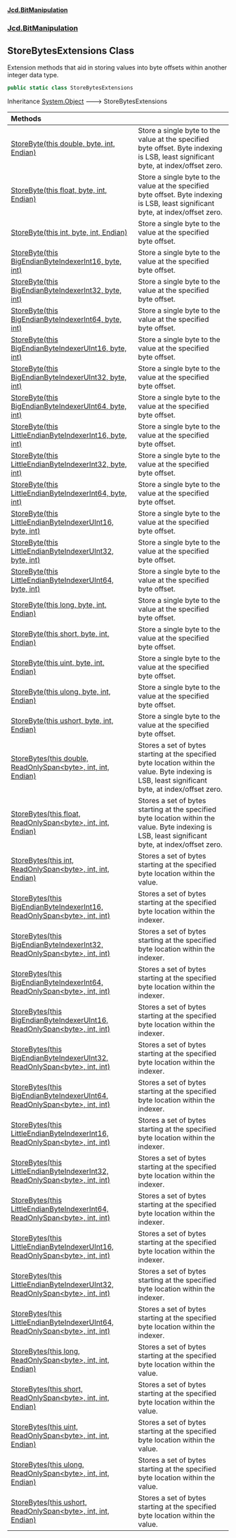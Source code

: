 #### [Jcd.BitManipulation](index.md 'index')
### [Jcd.BitManipulation](Jcd.BitManipulation.md 'Jcd.BitManipulation')

## StoreBytesExtensions Class

Extension methods that aid in storing values into byte offsets within another integer data type.

```csharp
public static class StoreBytesExtensions
```

Inheritance [System.Object](https://docs.microsoft.com/en-us/dotnet/api/System.Object 'System.Object') &#129106; StoreBytesExtensions

| Methods                                                                                                                                                                                                                                                                                                                                                                                                            |                                                                                                                                                         |
|:-------------------------------------------------------------------------------------------------------------------------------------------------------------------------------------------------------------------------------------------------------------------------------------------------------------------------------------------------------------------------------------------------------------------|:--------------------------------------------------------------------------------------------------------------------------------------------------------|
| [StoreByte(this double, byte, int, Endian)](Jcd.BitManipulation.StoreBytesExtensions.StoreByte(thisdouble,byte,int,Jcd.BitManipulation.Endian).md 'Jcd.BitManipulation.StoreBytesExtensions.StoreByte(this double, byte, int, Jcd.BitManipulation.Endian)')                                                                                                                                                        | Store a single byte to the value at the specified byte offset. Byte indexing is LSB, least significant byte, at index/offset zero.                  |
| [StoreByte(this float, byte, int, Endian)](Jcd.BitManipulation.StoreBytesExtensions.StoreByte(thisfloat,byte,int,Jcd.BitManipulation.Endian).md 'Jcd.BitManipulation.StoreBytesExtensions.StoreByte(this float, byte, int, Jcd.BitManipulation.Endian)')                                                                                                                                                           | Store a single byte to the value at the specified byte offset. Byte indexing is LSB, least significant byte, at index/offset zero.                  |
| [StoreByte(this int, byte, int, Endian)](Jcd.BitManipulation.StoreBytesExtensions.StoreByte(thisint,byte,int,Jcd.BitManipulation.Endian).md 'Jcd.BitManipulation.StoreBytesExtensions.StoreByte(this int, byte, int, Jcd.BitManipulation.Endian)')                                                                                                                                                                 | Store a single byte to the value at the specified byte offset.                                                                                          |
| [StoreByte(this BigEndianByteIndexerInt16, byte, int)](Jcd.BitManipulation.StoreBytesExtensions.StoreByte(thisJcd.BitManipulation.ByteIndexers.BigEndianByteIndexerInt16,byte,int).md 'Jcd.BitManipulation.StoreBytesExtensions.StoreByte(this Jcd.BitManipulation.ByteIndexers.BigEndianByteIndexerInt16, byte, int)')                                                                                            | Store a single byte to the value at the specified byte offset.                                                                                          |
| [StoreByte(this BigEndianByteIndexerInt32, byte, int)](Jcd.BitManipulation.StoreBytesExtensions.StoreByte(thisJcd.BitManipulation.ByteIndexers.BigEndianByteIndexerInt32,byte,int).md 'Jcd.BitManipulation.StoreBytesExtensions.StoreByte(this Jcd.BitManipulation.ByteIndexers.BigEndianByteIndexerInt32, byte, int)')                                                                                            | Store a single byte to the value at the specified byte offset.                                                                                          |
| [StoreByte(this BigEndianByteIndexerInt64, byte, int)](Jcd.BitManipulation.StoreBytesExtensions.StoreByte(thisJcd.BitManipulation.ByteIndexers.BigEndianByteIndexerInt64,byte,int).md 'Jcd.BitManipulation.StoreBytesExtensions.StoreByte(this Jcd.BitManipulation.ByteIndexers.BigEndianByteIndexerInt64, byte, int)')                                                                                            | Store a single byte to the value at the specified byte offset.                                                                                          |
| [StoreByte(this BigEndianByteIndexerUInt16, byte, int)](Jcd.BitManipulation.StoreBytesExtensions.StoreByte(thisJcd.BitManipulation.ByteIndexers.BigEndianByteIndexerUInt16,byte,int).md 'Jcd.BitManipulation.StoreBytesExtensions.StoreByte(this Jcd.BitManipulation.ByteIndexers.BigEndianByteIndexerUInt16, byte, int)')                                                                                         | Store a single byte to the value at the specified byte offset.                                                                                          |
| [StoreByte(this BigEndianByteIndexerUInt32, byte, int)](Jcd.BitManipulation.StoreBytesExtensions.StoreByte(thisJcd.BitManipulation.ByteIndexers.BigEndianByteIndexerUInt32,byte,int).md 'Jcd.BitManipulation.StoreBytesExtensions.StoreByte(this Jcd.BitManipulation.ByteIndexers.BigEndianByteIndexerUInt32, byte, int)')                                                                                         | Store a single byte to the value at the specified byte offset.                                                                                          |
| [StoreByte(this BigEndianByteIndexerUInt64, byte, int)](Jcd.BitManipulation.StoreBytesExtensions.StoreByte(thisJcd.BitManipulation.ByteIndexers.BigEndianByteIndexerUInt64,byte,int).md 'Jcd.BitManipulation.StoreBytesExtensions.StoreByte(this Jcd.BitManipulation.ByteIndexers.BigEndianByteIndexerUInt64, byte, int)')                                                                                         | Store a single byte to the value at the specified byte offset.                                                                                          |
| [StoreByte(this LittleEndianByteIndexerInt16, byte, int)](Jcd.BitManipulation.StoreBytesExtensions.StoreByte(thisJcd.BitManipulation.ByteIndexers.LittleEndianByteIndexerInt16,byte,int).md 'Jcd.BitManipulation.StoreBytesExtensions.StoreByte(this Jcd.BitManipulation.ByteIndexers.LittleEndianByteIndexerInt16, byte, int)')                                                                                   | Store a single byte to the value at the specified byte offset.                                                                                          |
| [StoreByte(this LittleEndianByteIndexerInt32, byte, int)](Jcd.BitManipulation.StoreBytesExtensions.StoreByte(thisJcd.BitManipulation.ByteIndexers.LittleEndianByteIndexerInt32,byte,int).md 'Jcd.BitManipulation.StoreBytesExtensions.StoreByte(this Jcd.BitManipulation.ByteIndexers.LittleEndianByteIndexerInt32, byte, int)')                                                                                   | Store a single byte to the value at the specified byte offset.                                                                                          |
| [StoreByte(this LittleEndianByteIndexerInt64, byte, int)](Jcd.BitManipulation.StoreBytesExtensions.StoreByte(thisJcd.BitManipulation.ByteIndexers.LittleEndianByteIndexerInt64,byte,int).md 'Jcd.BitManipulation.StoreBytesExtensions.StoreByte(this Jcd.BitManipulation.ByteIndexers.LittleEndianByteIndexerInt64, byte, int)')                                                                                   | Store a single byte to the value at the specified byte offset.                                                                                          |
| [StoreByte(this LittleEndianByteIndexerUInt16, byte, int)](Jcd.BitManipulation.StoreBytesExtensions.StoreByte(thisJcd.BitManipulation.ByteIndexers.LittleEndianByteIndexerUInt16,byte,int).md 'Jcd.BitManipulation.StoreBytesExtensions.StoreByte(this Jcd.BitManipulation.ByteIndexers.LittleEndianByteIndexerUInt16, byte, int)')                                                                                | Store a single byte to the value at the specified byte offset.                                                                                          |
| [StoreByte(this LittleEndianByteIndexerUInt32, byte, int)](Jcd.BitManipulation.StoreBytesExtensions.StoreByte(thisJcd.BitManipulation.ByteIndexers.LittleEndianByteIndexerUInt32,byte,int).md 'Jcd.BitManipulation.StoreBytesExtensions.StoreByte(this Jcd.BitManipulation.ByteIndexers.LittleEndianByteIndexerUInt32, byte, int)')                                                                                | Store a single byte to the value at the specified byte offset.                                                                                          |
| [StoreByte(this LittleEndianByteIndexerUInt64, byte, int)](Jcd.BitManipulation.StoreBytesExtensions.StoreByte(thisJcd.BitManipulation.ByteIndexers.LittleEndianByteIndexerUInt64,byte,int).md 'Jcd.BitManipulation.StoreBytesExtensions.StoreByte(this Jcd.BitManipulation.ByteIndexers.LittleEndianByteIndexerUInt64, byte, int)')                                                                                | Store a single byte to the value at the specified byte offset.                                                                                          |
| [StoreByte(this long, byte, int, Endian)](Jcd.BitManipulation.StoreBytesExtensions.StoreByte(thislong,byte,int,Jcd.BitManipulation.Endian).md 'Jcd.BitManipulation.StoreBytesExtensions.StoreByte(this long, byte, int, Jcd.BitManipulation.Endian)')                                                                                                                                                              | Store a single byte to the value at the specified byte offset.                                                                                          |
| [StoreByte(this short, byte, int, Endian)](Jcd.BitManipulation.StoreBytesExtensions.StoreByte(thisshort,byte,int,Jcd.BitManipulation.Endian).md 'Jcd.BitManipulation.StoreBytesExtensions.StoreByte(this short, byte, int, Jcd.BitManipulation.Endian)')                                                                                                                                                           | Store a single byte to the value at the specified byte offset.                                                                                          |
| [StoreByte(this uint, byte, int, Endian)](Jcd.BitManipulation.StoreBytesExtensions.StoreByte(thisuint,byte,int,Jcd.BitManipulation.Endian).md 'Jcd.BitManipulation.StoreBytesExtensions.StoreByte(this uint, byte, int, Jcd.BitManipulation.Endian)')                                                                                                                                                              | Store a single byte to the value at the specified byte offset.                                                                                          |
| [StoreByte(this ulong, byte, int, Endian)](Jcd.BitManipulation.StoreBytesExtensions.StoreByte(thisulong,byte,int,Jcd.BitManipulation.Endian).md 'Jcd.BitManipulation.StoreBytesExtensions.StoreByte(this ulong, byte, int, Jcd.BitManipulation.Endian)')                                                                                                                                                           | Store a single byte to the value at the specified byte offset.                                                                                          |
| [StoreByte(this ushort, byte, int, Endian)](Jcd.BitManipulation.StoreBytesExtensions.StoreByte(thisushort,byte,int,Jcd.BitManipulation.Endian).md 'Jcd.BitManipulation.StoreBytesExtensions.StoreByte(this ushort, byte, int, Jcd.BitManipulation.Endian)')                                                                                                                                                        | Store a single byte to the value at the specified byte offset.                                                                                          |
| [StoreBytes(this double, ReadOnlySpan&lt;byte&gt;, int, int, Endian)](Jcd.BitManipulation.StoreBytesExtensions.StoreBytes(thisdouble,System.ReadOnlySpan_byte_,int,int,Jcd.BitManipulation.Endian).md 'Jcd.BitManipulation.StoreBytesExtensions.StoreBytes(this double, System.ReadOnlySpan<byte>, int, int, Jcd.BitManipulation.Endian)')                                                                         | Stores a set of bytes starting at the specified byte location within the value. Byte indexing is LSB, least significant byte, at index/offset zero. |
| [StoreBytes(this float, ReadOnlySpan&lt;byte&gt;, int, int, Endian)](Jcd.BitManipulation.StoreBytesExtensions.StoreBytes(thisfloat,System.ReadOnlySpan_byte_,int,int,Jcd.BitManipulation.Endian).md 'Jcd.BitManipulation.StoreBytesExtensions.StoreBytes(this float, System.ReadOnlySpan<byte>, int, int, Jcd.BitManipulation.Endian)')                                                                            | Stores a set of bytes starting at the specified byte location within the value. Byte indexing is LSB, least significant byte, at index/offset zero. |
| [StoreBytes(this int, ReadOnlySpan&lt;byte&gt;, int, int, Endian)](Jcd.BitManipulation.StoreBytesExtensions.StoreBytes(thisint,System.ReadOnlySpan_byte_,int,int,Jcd.BitManipulation.Endian).md 'Jcd.BitManipulation.StoreBytesExtensions.StoreBytes(this int, System.ReadOnlySpan<byte>, int, int, Jcd.BitManipulation.Endian)')                                                                                  | Stores a set of bytes starting at the specified byte location within the value.                                                                         |
| [StoreBytes(this BigEndianByteIndexerInt16, ReadOnlySpan&lt;byte&gt;, int, int)](Jcd.BitManipulation.StoreBytesExtensions.StoreBytes(thisJcd.BitManipulation.ByteIndexers.BigEndianByteIndexerInt16,System.ReadOnlySpan_byte_,int,int).md 'Jcd.BitManipulation.StoreBytesExtensions.StoreBytes(this Jcd.BitManipulation.ByteIndexers.BigEndianByteIndexerInt16, System.ReadOnlySpan<byte>, int, int)')             | Stores a set of bytes starting at the specified byte location within the indexer.                                                                       |
| [StoreBytes(this BigEndianByteIndexerInt32, ReadOnlySpan&lt;byte&gt;, int, int)](Jcd.BitManipulation.StoreBytesExtensions.StoreBytes(thisJcd.BitManipulation.ByteIndexers.BigEndianByteIndexerInt32,System.ReadOnlySpan_byte_,int,int).md 'Jcd.BitManipulation.StoreBytesExtensions.StoreBytes(this Jcd.BitManipulation.ByteIndexers.BigEndianByteIndexerInt32, System.ReadOnlySpan<byte>, int, int)')             | Stores a set of bytes starting at the specified byte location within the indexer.                                                                       |
| [StoreBytes(this BigEndianByteIndexerInt64, ReadOnlySpan&lt;byte&gt;, int, int)](Jcd.BitManipulation.StoreBytesExtensions.StoreBytes(thisJcd.BitManipulation.ByteIndexers.BigEndianByteIndexerInt64,System.ReadOnlySpan_byte_,int,int).md 'Jcd.BitManipulation.StoreBytesExtensions.StoreBytes(this Jcd.BitManipulation.ByteIndexers.BigEndianByteIndexerInt64, System.ReadOnlySpan<byte>, int, int)')             | Stores a set of bytes starting at the specified byte location within the indexer.                                                                       |
| [StoreBytes(this BigEndianByteIndexerUInt16, ReadOnlySpan&lt;byte&gt;, int, int)](Jcd.BitManipulation.StoreBytesExtensions.StoreBytes(thisJcd.BitManipulation.ByteIndexers.BigEndianByteIndexerUInt16,System.ReadOnlySpan_byte_,int,int).md 'Jcd.BitManipulation.StoreBytesExtensions.StoreBytes(this Jcd.BitManipulation.ByteIndexers.BigEndianByteIndexerUInt16, System.ReadOnlySpan<byte>, int, int)')          | Stores a set of bytes starting at the specified byte location within the indexer.                                                                       |
| [StoreBytes(this BigEndianByteIndexerUInt32, ReadOnlySpan&lt;byte&gt;, int, int)](Jcd.BitManipulation.StoreBytesExtensions.StoreBytes(thisJcd.BitManipulation.ByteIndexers.BigEndianByteIndexerUInt32,System.ReadOnlySpan_byte_,int,int).md 'Jcd.BitManipulation.StoreBytesExtensions.StoreBytes(this Jcd.BitManipulation.ByteIndexers.BigEndianByteIndexerUInt32, System.ReadOnlySpan<byte>, int, int)')          | Stores a set of bytes starting at the specified byte location within the indexer.                                                                       |
| [StoreBytes(this BigEndianByteIndexerUInt64, ReadOnlySpan&lt;byte&gt;, int, int)](Jcd.BitManipulation.StoreBytesExtensions.StoreBytes(thisJcd.BitManipulation.ByteIndexers.BigEndianByteIndexerUInt64,System.ReadOnlySpan_byte_,int,int).md 'Jcd.BitManipulation.StoreBytesExtensions.StoreBytes(this Jcd.BitManipulation.ByteIndexers.BigEndianByteIndexerUInt64, System.ReadOnlySpan<byte>, int, int)')          | Stores a set of bytes starting at the specified byte location within the indexer.                                                                       |
| [StoreBytes(this LittleEndianByteIndexerInt16, ReadOnlySpan&lt;byte&gt;, int, int)](Jcd.BitManipulation.StoreBytesExtensions.StoreBytes(thisJcd.BitManipulation.ByteIndexers.LittleEndianByteIndexerInt16,System.ReadOnlySpan_byte_,int,int).md 'Jcd.BitManipulation.StoreBytesExtensions.StoreBytes(this Jcd.BitManipulation.ByteIndexers.LittleEndianByteIndexerInt16, System.ReadOnlySpan<byte>, int, int)')    | Stores a set of bytes starting at the specified byte location within the indexer.                                                                       |
| [StoreBytes(this LittleEndianByteIndexerInt32, ReadOnlySpan&lt;byte&gt;, int, int)](Jcd.BitManipulation.StoreBytesExtensions.StoreBytes(thisJcd.BitManipulation.ByteIndexers.LittleEndianByteIndexerInt32,System.ReadOnlySpan_byte_,int,int).md 'Jcd.BitManipulation.StoreBytesExtensions.StoreBytes(this Jcd.BitManipulation.ByteIndexers.LittleEndianByteIndexerInt32, System.ReadOnlySpan<byte>, int, int)')    | Stores a set of bytes starting at the specified byte location within the indexer.                                                                       |
| [StoreBytes(this LittleEndianByteIndexerInt64, ReadOnlySpan&lt;byte&gt;, int, int)](Jcd.BitManipulation.StoreBytesExtensions.StoreBytes(thisJcd.BitManipulation.ByteIndexers.LittleEndianByteIndexerInt64,System.ReadOnlySpan_byte_,int,int).md 'Jcd.BitManipulation.StoreBytesExtensions.StoreBytes(this Jcd.BitManipulation.ByteIndexers.LittleEndianByteIndexerInt64, System.ReadOnlySpan<byte>, int, int)')    | Stores a set of bytes starting at the specified byte location within the indexer.                                                                       |
| [StoreBytes(this LittleEndianByteIndexerUInt16, ReadOnlySpan&lt;byte&gt;, int, int)](Jcd.BitManipulation.StoreBytesExtensions.StoreBytes(thisJcd.BitManipulation.ByteIndexers.LittleEndianByteIndexerUInt16,System.ReadOnlySpan_byte_,int,int).md 'Jcd.BitManipulation.StoreBytesExtensions.StoreBytes(this Jcd.BitManipulation.ByteIndexers.LittleEndianByteIndexerUInt16, System.ReadOnlySpan<byte>, int, int)') | Stores a set of bytes starting at the specified byte location within the indexer.                                                                       |
| [StoreBytes(this LittleEndianByteIndexerUInt32, ReadOnlySpan&lt;byte&gt;, int, int)](Jcd.BitManipulation.StoreBytesExtensions.StoreBytes(thisJcd.BitManipulation.ByteIndexers.LittleEndianByteIndexerUInt32,System.ReadOnlySpan_byte_,int,int).md 'Jcd.BitManipulation.StoreBytesExtensions.StoreBytes(this Jcd.BitManipulation.ByteIndexers.LittleEndianByteIndexerUInt32, System.ReadOnlySpan<byte>, int, int)') | Stores a set of bytes starting at the specified byte location within the indexer.                                                                       |
| [StoreBytes(this LittleEndianByteIndexerUInt64, ReadOnlySpan&lt;byte&gt;, int, int)](Jcd.BitManipulation.StoreBytesExtensions.StoreBytes(thisJcd.BitManipulation.ByteIndexers.LittleEndianByteIndexerUInt64,System.ReadOnlySpan_byte_,int,int).md 'Jcd.BitManipulation.StoreBytesExtensions.StoreBytes(this Jcd.BitManipulation.ByteIndexers.LittleEndianByteIndexerUInt64, System.ReadOnlySpan<byte>, int, int)') | Stores a set of bytes starting at the specified byte location within the indexer.                                                                       |
| [StoreBytes(this long, ReadOnlySpan&lt;byte&gt;, int, int, Endian)](Jcd.BitManipulation.StoreBytesExtensions.StoreBytes(thislong,System.ReadOnlySpan_byte_,int,int,Jcd.BitManipulation.Endian).md 'Jcd.BitManipulation.StoreBytesExtensions.StoreBytes(this long, System.ReadOnlySpan<byte>, int, int, Jcd.BitManipulation.Endian)')                                                                               | Stores a set of bytes starting at the specified byte location within the value.                                                                         |
| [StoreBytes(this short, ReadOnlySpan&lt;byte&gt;, int, int, Endian)](Jcd.BitManipulation.StoreBytesExtensions.StoreBytes(thisshort,System.ReadOnlySpan_byte_,int,int,Jcd.BitManipulation.Endian).md 'Jcd.BitManipulation.StoreBytesExtensions.StoreBytes(this short, System.ReadOnlySpan<byte>, int, int, Jcd.BitManipulation.Endian)')                                                                            | Stores a set of bytes starting at the specified byte location within the value.                                                                         |
| [StoreBytes(this uint, ReadOnlySpan&lt;byte&gt;, int, int, Endian)](Jcd.BitManipulation.StoreBytesExtensions.StoreBytes(thisuint,System.ReadOnlySpan_byte_,int,int,Jcd.BitManipulation.Endian).md 'Jcd.BitManipulation.StoreBytesExtensions.StoreBytes(this uint, System.ReadOnlySpan<byte>, int, int, Jcd.BitManipulation.Endian)')                                                                               | Stores a set of bytes starting at the specified byte location within the value.                                                                         |
| [StoreBytes(this ulong, ReadOnlySpan&lt;byte&gt;, int, int, Endian)](Jcd.BitManipulation.StoreBytesExtensions.StoreBytes(thisulong,System.ReadOnlySpan_byte_,int,int,Jcd.BitManipulation.Endian).md 'Jcd.BitManipulation.StoreBytesExtensions.StoreBytes(this ulong, System.ReadOnlySpan<byte>, int, int, Jcd.BitManipulation.Endian)')                                                                            | Stores a set of bytes starting at the specified byte location within the value.                                                                         |
| [StoreBytes(this ushort, ReadOnlySpan&lt;byte&gt;, int, int, Endian)](Jcd.BitManipulation.StoreBytesExtensions.StoreBytes(thisushort,System.ReadOnlySpan_byte_,int,int,Jcd.BitManipulation.Endian).md 'Jcd.BitManipulation.StoreBytesExtensions.StoreBytes(this ushort, System.ReadOnlySpan<byte>, int, int, Jcd.BitManipulation.Endian)')                                                                         | Stores a set of bytes starting at the specified byte location within the value.                                                                         |
